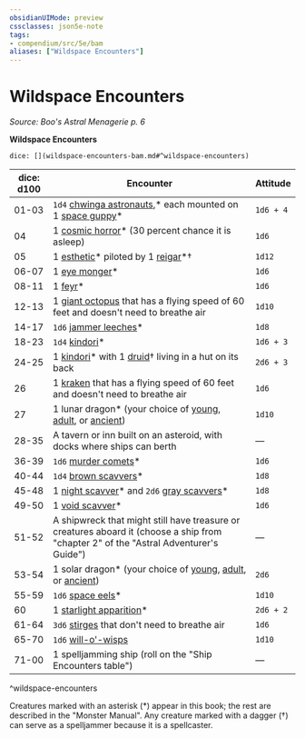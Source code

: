 ```yaml
---
obsidianUIMode: preview
cssclasses: json5e-note
tags:
- compendium/src/5e/bam
aliases: ["Wildspace Encounters"]
---
```

# Wildspace Encounters
*Source: Boo's Astral Menagerie p. 6* 

**Wildspace Encounters**

`dice: [](wildspace-encounters-bam.md#^wildspace-encounters)`

| dice: d100 | Encounter | Attitude |
|------------|-----------|----------|
| 01-03 | `1d4` [chwinga astronauts](Mechanics/bestiary/elemental/chwinga-astronaut-bam.md),* each mounted on 1 [space guppy](Mechanics/bestiary/beast/space-guppy-bam.md)* | `1d6 + 4` |
| 04 | 1 [cosmic horror](Mechanics/bestiary/aberration/cosmic-horror-bam.md)* (30 percent chance it is asleep) | `1d6` |
| 05 | 1 [esthetic](Mechanics/bestiary/aberration/esthetic-bam.md)* piloted by 1 [reigar](Mechanics/bestiary/celestial/reigar-bam.md)*† | `1d12` |
| 06-07 | 1 [eye monger](Mechanics/bestiary/aberration/eye-monger-bam.md)* | `1d6` |
| 08-11 | 1 [feyr](Mechanics/bestiary/aberration/feyr-bam.md)* | `1d6` |
| 12-13 | 1 [giant octopus](Mechanics/bestiary/beast/giant-octopus.md) that has a flying speed of 60 feet and doesn't need to breathe air | `1d10` |
| 14-17 | `1d6` [jammer leeches](Mechanics/bestiary/plant/jammer-leech-bam.md)* | `1d8` |
| 18-23 | `1d4` [kindori](Mechanics/bestiary/celestial/kindori-bam.md)* | `1d6 + 3` |
| 24-25 | 1 [kindori](Mechanics/bestiary/celestial/kindori-bam.md)* with 1 [druid](Mechanics/bestiary/humanoid/druid.md)† living in a hut on its back | `2d6 + 3` |
| 26 | 1 [kraken](Mechanics/bestiary/monstrosity/kraken.md) that has a flying speed of 60 feet and doesn't need to breathe air | `1d6` |
| 27 | 1 lunar dragon* (your choice of [young](Mechanics/bestiary/dragon/young-lunar-dragon-bam.md), [adult](Mechanics/bestiary/dragon/adult-lunar-dragon-bam.md), or [ancient](Mechanics/bestiary/dragon/ancient-lunar-dragon-bam.md)) | `1d10` |
| 28-35 | A tavern or inn built on an asteroid, with docks where ships can berth | — |
| 36-39 | `1d6` [murder comets](Mechanics/bestiary/elemental/murder-comet-bam.md)* | `1d6` |
| 40-44 | `1d4` [brown scavvers](Mechanics/bestiary/monstrosity/brown-scavver-bam.md)* | `1d8` |
| 45-48 | 1 [night scavver](Mechanics/bestiary/monstrosity/night-scavver-bam.md)* and `2d6` [gray scavvers](Mechanics/bestiary/monstrosity/gray-scavver-bam.md)* | `1d8` |
| 49-50 | 1 [void scavver](Mechanics/bestiary/monstrosity/void-scavver-bam.md)* | `1d6` |
| 51-52 | A shipwreck that might still have treasure or creatures aboard it (choose a ship from "chapter 2" of the "Astral Adventurer's Guide") | — |
| 53-54 | 1 solar dragon* (your choice of [young](Mechanics/bestiary/dragon/young-solar-dragon-bam.md), [adult](Mechanics/bestiary/dragon/adult-solar-dragon-bam.md), or [ancient](Mechanics/bestiary/dragon/ancient-solar-dragon-bam.md)) | `2d6` |
| 55-59 | `1d6` [space eels](Mechanics/bestiary/beast/space-eel-bam.md)* | `1d10` |
| 60 | 1 [starlight apparition](Mechanics/bestiary/celestial/starlight-apparition-bam.md)* | `2d6 + 2` |
| 61-64 | `3d6` [stirges](Mechanics/bestiary/beast/stirge.md) that don't need to breathe air | `1d6` |
| 65-70 | `1d6` [will-o'-wisps](Mechanics/bestiary/undead/will-o-wisp.md) | `1d10` |
| 71-00 | 1 spelljamming ship (roll on the "Ship Encounters table") | — |
^wildspace-encounters

Creatures marked with an asterisk (*) appear in this book; the rest are described in the "Monster Manual". Any creature marked with a dagger (†) can serve as a spelljammer because it is a spellcaster.